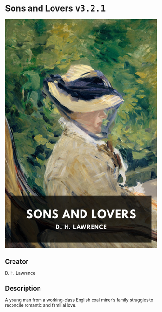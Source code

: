 
# Sons and Lovers <kbd>v3.2.1</kbd>

<center>
  <img src="./cover-1024.jpg"/>
</center>

## Creator
D. H. Lawrence

## Description
A young man from a working-class English coal miner’s family struggles to reconcile romantic and familial love.
